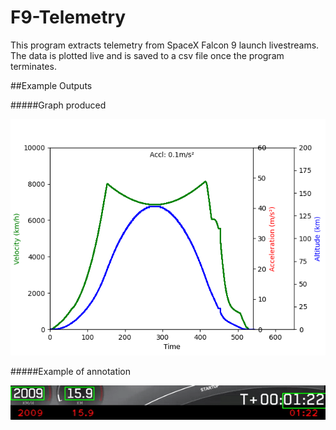 # F9-Telemetry

This program extracts telemetry from SpaceX Falcon 9 launch livestreams. The data is plotted live and is saved to a csv file once the program terminates.

##Example Outputs

#####Graph produced

![alt text](https://raw.githubusercontent.com/hcampbell98/F9-Telemetry/main/example_data/python_nhxiUKrTMT.png "Telemetry Graphed Live")

#####Example of annotation

![alt text](https://raw.githubusercontent.com/hcampbell98/F9-Telemetry/main/example_data/example.gif "Telemetry Annotated Live")
